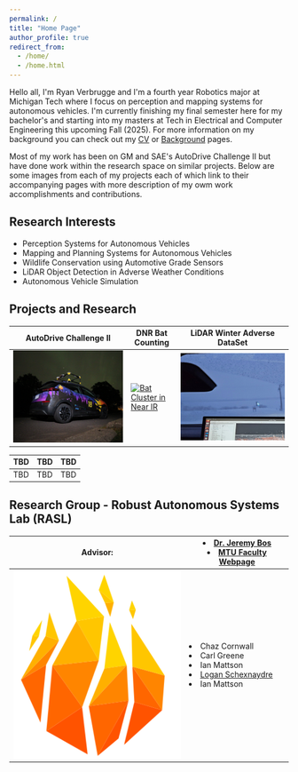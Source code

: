 ```yaml
---
permalink: /
title: "Home Page"
author_profile: true
redirect_from: 
  - /home/
  - /home.html
---
```


Hello all, I'm Ryan Verbrugge and I'm a fourth year Robotics major at Michigan Tech where I focus on perception and mapping systems for autonomous vehicles. I'm currently finishing my final semester here for my bachelor's and starting into my masters at Tech in Electrical and Computer Engineering this upcoming Fall (2025). For more information on my background you can check out my [CV](https://rcverbru.github.io/cv/) or [Background](https://rcverbru.github.io/background/) pages.

Most of my work has been on GM and SAE's AutoDrive Challenge II but have done work within the research space on similar projects. Below are some images from each of my projects each of which link to their accompanying pages with more description of my owm work accomplishments and contributions.

## Research Interests

* Perception Systems for Autonomous Vehicles
* Mapping and Planning Systems for Autonomous Vehicles
* Wildlife Conservation using Automotive Grade Sensors
* LiDAR Object Detection in Adverse Weather Conditions
* Autonomous Vehicle Simulation

## Projects and Research

| AutoDrive Challenge II | DNR Bat Counting | LiDAR Winter Adverse DataSet |
| -- | -- | -- |
| [![AutoDrive Bolt Under Northern Lights](../images/autodrive/bolt_cropped.jpg)](https://rcverbru.github.io/autodrive/) | [![Bat Cluster in Near IR](../images/bats/near_IR_cluster.png)](https://rcverbru.github.io/bats/) | [![winter](../images/snow_stuff/laptop_dark_cropped.jpg)](https://rcverbru.github.io/winter-data/) |

| TBD | TBD | TBD |
| -- | -- | -- |
| TBD | TBD | TBD |

## Research Group - Robust Autonomous Systems Lab (RASL)

| __Advisor:__ | <li>[Dr. Jeremy Bos](https://pages.mtu.edu/~jpbos/Jeremys_Homepage/Home.html)</li><li>[MTU Faculty Webpage](https://www.mtu.edu/ece/department/faculty/bos/)</li> |
| -- | -- |
| ![RASL Logo](../images/rasl_logo.png) | <li>Chaz Cornwall</li><li>Carl Greene</li><li>Ian Mattson</li><li>[Logan Schexnaydre](https://lpschexn.github.io/)</li><li>Ian Mattson</li> |
